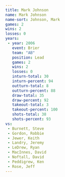```yaml
---
title: Mark Johnson
name: Mark Johnson
name-sort: Johnson, Mark
games: 2
wins: 2
losses: 0
years:
 - year: 2006
   event: Brier
   team: "AB"
   position: Lead
   games: 2
   wins: 2
   losses: 0
   inturn-total: 30
   inturn-percent: 94
   outturn-total: 8
   outturn-percent: 88
   draw-total: 35
   draw-percent: 92
   takeout-total: 3
   takeout-percent: 100
   shots-total: 38
   shots-percent: 93
vs:
 - Burnett, Steve
 - Gordon, Robbie
 - Jewer, Keith
 - Landry, Jeremy
 - LeDrew, Ryan
 - MacInnes, David
 - Noftall, David
 - Peddigrew, Ken
 - Rose, Jeff
---
```

